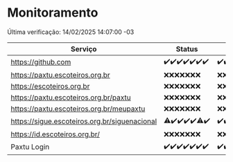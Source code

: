 # Monitoramento

Última verificação: 14/02/2025 14:07:00 -03

|Serviço|Status|Últimas 24h|
|---|---|---|
|https://github.com|<span title="2025-02-07: OK=23">✔️</span><span title="2025-02-08: OK=23">✔️</span><span title="2025-02-09: OK=23">✔️</span><span title="2025-02-10: OK=23">✔️</span><span title="2025-02-11: OK=23">✔️</span><span title="2025-02-12: OK=23">✔️</span><span title="2025-02-13: OK=17">✔️</span>|<span title="13/02/2025 15:11:00 -03 : 200">✔️</span><span title="13/02/2025 16:06:00 -03 : 200">✔️</span><span title="13/02/2025 17:09:00 -03 : 200">✔️</span><span title="13/02/2025 18:07:00 -03 : 200">✔️</span><span title="13/02/2025 19:07:00 -03 : 200">✔️</span><span title="13/02/2025 20:08:00 -03 : 200">✔️</span><span title="13/02/2025 21:40:00 -03 : 200">✔️</span><span title="13/02/2025 23:09:00 -03 : 200">✔️</span><span title="14/02/2025 00:12:00 -03 : 200">✔️</span><span title="14/02/2025 01:10:00 -03 : 200">✔️</span><span title="14/02/2025 02:08:00 -03 : 200">✔️</span><span title="14/02/2025 03:11:00 -03 : 200">✔️</span><span title="14/02/2025 04:08:00 -03 : 200">✔️</span><span title="14/02/2025 05:11:00 -03 : 200">✔️</span><span title="14/02/2025 06:08:00 -03 : 200">✔️</span><span title="14/02/2025 07:08:00 -03 : 200">✔️</span><span title="14/02/2025 08:06:00 -03 : 200">✔️</span><span title="14/02/2025 09:14:00 -03 : 200">✔️</span><span title="14/02/2025 10:16:00 -03 : 200">✔️</span><span title="14/02/2025 11:07:00 -03 : 200">✔️</span><span title="14/02/2025 12:08:00 -03 : 200">✔️</span><span title="14/02/2025 13:09:00 -03 : 200">✔️</span><span title="14/02/2025 14:07:00 -03 : 200">✔️</span>|
|https://paxtu.escoteiros.org.br|<span title="2025-02-07: Falhas=23">❌</span><span title="2025-02-08: Falhas=23">❌</span><span title="2025-02-09: Falhas=23">❌</span><span title="2025-02-10: Falhas=23">❌</span><span title="2025-02-11: Falhas=23">❌</span><span title="2025-02-12: Falhas=23">❌</span><span title="2025-02-13: Falhas=17">❌</span>|<span title="13/02/2025 15:11:00 -03 : 403">❌</span><span title="13/02/2025 16:06:00 -03 : 403">❌</span><span title="13/02/2025 17:09:00 -03 : 403">❌</span><span title="13/02/2025 18:07:00 -03 : 403">❌</span><span title="13/02/2025 19:07:00 -03 : 403">❌</span><span title="13/02/2025 20:08:00 -03 : 403">❌</span><span title="13/02/2025 21:40:00 -03 : 403">❌</span><span title="13/02/2025 23:09:00 -03 : 403">❌</span><span title="14/02/2025 00:12:00 -03 : 403">❌</span><span title="14/02/2025 01:10:00 -03 : 403">❌</span><span title="14/02/2025 02:08:00 -03 : 403">❌</span><span title="14/02/2025 03:11:00 -03 : 403">❌</span><span title="14/02/2025 04:08:00 -03 : 403">❌</span><span title="14/02/2025 05:11:00 -03 : 403">❌</span><span title="14/02/2025 06:08:00 -03 : 403">❌</span><span title="14/02/2025 07:08:00 -03 : 403">❌</span><span title="14/02/2025 08:06:00 -03 : 403">❌</span><span title="14/02/2025 09:14:00 -03 : 403">❌</span><span title="14/02/2025 10:16:00 -03 : 403">❌</span><span title="14/02/2025 11:07:00 -03 : 403">❌</span><span title="14/02/2025 12:08:00 -03 : 403">❌</span><span title="14/02/2025 13:09:00 -03 : 403">❌</span><span title="14/02/2025 14:07:00 -03 : 403">❌</span>|
|https://escoteiros.org.br|<span title="2025-02-07: Falhas=23">❌</span><span title="2025-02-08: Falhas=23">❌</span><span title="2025-02-09: Falhas=23">❌</span><span title="2025-02-10: Falhas=23">❌</span><span title="2025-02-11: Falhas=23">❌</span><span title="2025-02-12: Falhas=23">❌</span><span title="2025-02-13: Falhas=17">❌</span>|<span title="13/02/2025 15:11:00 -03 : 403">❌</span><span title="13/02/2025 16:06:00 -03 : 403">❌</span><span title="13/02/2025 17:09:00 -03 : 403">❌</span><span title="13/02/2025 18:07:00 -03 : 403">❌</span><span title="13/02/2025 19:07:00 -03 : 403">❌</span><span title="13/02/2025 20:08:00 -03 : 403">❌</span><span title="13/02/2025 21:40:00 -03 : 403">❌</span><span title="13/02/2025 23:09:00 -03 : 403">❌</span><span title="14/02/2025 00:12:00 -03 : 403">❌</span><span title="14/02/2025 01:10:00 -03 : 403">❌</span><span title="14/02/2025 02:08:00 -03 : 403">❌</span><span title="14/02/2025 03:11:00 -03 : 403">❌</span><span title="14/02/2025 04:08:00 -03 : 403">❌</span><span title="14/02/2025 05:11:00 -03 : 403">❌</span><span title="14/02/2025 06:08:00 -03 : 403">❌</span><span title="14/02/2025 07:08:00 -03 : 403">❌</span><span title="14/02/2025 08:06:00 -03 : 403">❌</span><span title="14/02/2025 09:14:00 -03 : 403">❌</span><span title="14/02/2025 10:16:00 -03 : 403">❌</span><span title="14/02/2025 11:07:00 -03 : 403">❌</span><span title="14/02/2025 12:08:00 -03 : 403">❌</span><span title="14/02/2025 13:09:00 -03 : 403">❌</span><span title="14/02/2025 14:07:00 -03 : 403">❌</span>|
|https://paxtu.escoteiros.org.br/paxtu|<span title="2025-02-07: Falhas=23">❌</span><span title="2025-02-08: Falhas=23">❌</span><span title="2025-02-09: Falhas=23">❌</span><span title="2025-02-10: Falhas=23">❌</span><span title="2025-02-11: Falhas=23">❌</span><span title="2025-02-12: Falhas=23">❌</span><span title="2025-02-13: Falhas=17">❌</span>|<span title="13/02/2025 15:11:00 -03 : 403">❌</span><span title="13/02/2025 16:06:00 -03 : 403">❌</span><span title="13/02/2025 17:09:00 -03 : 403">❌</span><span title="13/02/2025 18:07:00 -03 : 403">❌</span><span title="13/02/2025 19:07:00 -03 : 403">❌</span><span title="13/02/2025 20:08:00 -03 : 403">❌</span><span title="13/02/2025 21:40:00 -03 : 403">❌</span><span title="13/02/2025 23:09:00 -03 : 403">❌</span><span title="14/02/2025 00:12:00 -03 : 403">❌</span><span title="14/02/2025 01:10:00 -03 : 403">❌</span><span title="14/02/2025 02:08:00 -03 : 403">❌</span><span title="14/02/2025 03:11:00 -03 : 403">❌</span><span title="14/02/2025 04:08:00 -03 : 403">❌</span><span title="14/02/2025 05:11:00 -03 : 403">❌</span><span title="14/02/2025 06:08:00 -03 : 403">❌</span><span title="14/02/2025 07:08:00 -03 : 403">❌</span><span title="14/02/2025 08:06:00 -03 : 403">❌</span><span title="14/02/2025 09:14:00 -03 : 403">❌</span><span title="14/02/2025 10:16:00 -03 : 403">❌</span><span title="14/02/2025 11:07:00 -03 : 403">❌</span><span title="14/02/2025 12:08:00 -03 : 403">❌</span><span title="14/02/2025 13:09:00 -03 : 403">❌</span><span title="14/02/2025 14:07:00 -03 : 403">❌</span>|
|https://paxtu.escoteiros.org.br/meupaxtu|<span title="2025-02-07: Falhas=23">❌</span><span title="2025-02-08: Falhas=23">❌</span><span title="2025-02-09: Falhas=23">❌</span><span title="2025-02-10: Falhas=23">❌</span><span title="2025-02-11: Falhas=23">❌</span><span title="2025-02-12: Falhas=23">❌</span><span title="2025-02-13: Falhas=17">❌</span>|<span title="13/02/2025 15:11:00 -03 : 403">❌</span><span title="13/02/2025 16:06:00 -03 : 403">❌</span><span title="13/02/2025 17:09:00 -03 : 403">❌</span><span title="13/02/2025 18:07:00 -03 : 403">❌</span><span title="13/02/2025 19:07:00 -03 : 403">❌</span><span title="13/02/2025 20:08:00 -03 : 403">❌</span><span title="13/02/2025 21:40:00 -03 : 403">❌</span><span title="13/02/2025 23:09:00 -03 : 403">❌</span><span title="14/02/2025 00:12:00 -03 : 403">❌</span><span title="14/02/2025 01:10:00 -03 : 403">❌</span><span title="14/02/2025 02:08:00 -03 : 403">❌</span><span title="14/02/2025 03:11:00 -03 : 403">❌</span><span title="14/02/2025 04:08:00 -03 : 403">❌</span><span title="14/02/2025 05:11:00 -03 : 403">❌</span><span title="14/02/2025 06:08:00 -03 : 403">❌</span><span title="14/02/2025 07:08:00 -03 : 403">❌</span><span title="14/02/2025 08:06:00 -03 : 403">❌</span><span title="14/02/2025 09:14:00 -03 : 403">❌</span><span title="14/02/2025 10:16:00 -03 : 403">❌</span><span title="14/02/2025 11:07:00 -03 : 403">❌</span><span title="14/02/2025 12:08:00 -03 : 403">❌</span><span title="14/02/2025 13:09:00 -03 : 403">❌</span><span title="14/02/2025 14:07:00 -03 : 403">❌</span>|
|https://sigue.escoteiros.org.br/siguenacional|<span title="2025-02-07: OK=22, Falhas=1">⚠️</span><span title="2025-02-08: OK=23">✔️</span><span title="2025-02-09: OK=23">✔️</span><span title="2025-02-10: OK=23">✔️</span><span title="2025-02-11: OK=23">✔️</span><span title="2025-02-12: OK=22, Falhas=1">⚠️</span><span title="2025-02-13: OK=17">✔️</span>|<span title="13/02/2025 15:11:00 -03 : 200">✔️</span><span title="13/02/2025 16:06:00 -03 : 200">✔️</span><span title="13/02/2025 17:09:00 -03 : 200">✔️</span><span title="13/02/2025 18:07:00 -03 : 200">✔️</span><span title="13/02/2025 19:07:00 -03 : 200">✔️</span><span title="13/02/2025 20:08:00 -03 : 200">✔️</span><span title="13/02/2025 21:40:00 -03 : 200">✔️</span><span title="13/02/2025 23:09:00 -03 : 200">✔️</span><span title="14/02/2025 00:12:00 -03 : 200">✔️</span><span title="14/02/2025 01:10:00 -03 : 200">✔️</span><span title="14/02/2025 02:08:00 -03 : 200">✔️</span><span title="14/02/2025 03:11:00 -03 : 200">✔️</span><span title="14/02/2025 04:08:00 -03 : 200">✔️</span><span title="14/02/2025 05:11:00 -03 : 200">✔️</span><span title="14/02/2025 06:08:00 -03 : 200">✔️</span><span title="14/02/2025 07:08:00 -03 : 200">✔️</span><span title="14/02/2025 08:06:00 -03 : 200">✔️</span><span title="14/02/2025 09:14:00 -03 : 200">✔️</span><span title="14/02/2025 10:16:00 -03 : 200">✔️</span><span title="14/02/2025 11:07:00 -03 : 200">✔️</span><span title="14/02/2025 12:08:00 -03 : 200">✔️</span><span title="14/02/2025 13:09:00 -03 : 200">✔️</span><span title="14/02/2025 14:07:00 -03 : 200">✔️</span>|
|https://id.escoteiros.org.br/|<span title="2025-02-07: Falhas=23">❌</span><span title="2025-02-08: Falhas=23">❌</span><span title="2025-02-09: Falhas=23">❌</span><span title="2025-02-10: Falhas=23">❌</span><span title="2025-02-11: Falhas=23">❌</span><span title="2025-02-12: Falhas=23">❌</span><span title="2025-02-13: Falhas=17">❌</span>|<span title="13/02/2025 15:11:00 -03 : 403">❌</span><span title="13/02/2025 16:06:00 -03 : 403">❌</span><span title="13/02/2025 17:09:00 -03 : 403">❌</span><span title="13/02/2025 18:07:00 -03 : 403">❌</span><span title="13/02/2025 19:07:00 -03 : 403">❌</span><span title="13/02/2025 20:08:00 -03 : 403">❌</span><span title="13/02/2025 21:40:00 -03 : 403">❌</span><span title="13/02/2025 23:09:00 -03 : 403">❌</span><span title="14/02/2025 00:12:00 -03 : 403">❌</span><span title="14/02/2025 01:10:00 -03 : 403">❌</span><span title="14/02/2025 02:08:00 -03 : 403">❌</span><span title="14/02/2025 03:11:00 -03 : 403">❌</span><span title="14/02/2025 04:08:00 -03 : 403">❌</span><span title="14/02/2025 05:11:00 -03 : 403">❌</span><span title="14/02/2025 06:08:00 -03 : 403">❌</span><span title="14/02/2025 07:08:00 -03 : 403">❌</span><span title="14/02/2025 08:06:00 -03 : 403">❌</span><span title="14/02/2025 09:14:00 -03 : 403">❌</span><span title="14/02/2025 10:16:00 -03 : 403">❌</span><span title="14/02/2025 11:07:00 -03 : 403">❌</span><span title="14/02/2025 12:08:00 -03 : 403">❌</span><span title="14/02/2025 13:09:00 -03 : 403">❌</span><span title="14/02/2025 14:07:00 -03 : 403">❌</span>|
|Paxtu Login|<span title="2025-02-07: OK=23">✔️</span><span title="2025-02-08: OK=23">✔️</span><span title="2025-02-09: OK=23">✔️</span><span title="2025-02-10: OK=23">✔️</span><span title="2025-02-11: OK=23">✔️</span><span title="2025-02-12: OK=23">✔️</span><span title="2025-02-13: OK=17">✔️</span>|<span title="13/02/2025 15:11:00 -03 : 200">✔️</span><span title="13/02/2025 16:06:00 -03 : 200">✔️</span><span title="13/02/2025 17:09:00 -03 : 200">✔️</span><span title="13/02/2025 18:07:00 -03 : 200">✔️</span><span title="13/02/2025 19:07:00 -03 : 200">✔️</span><span title="13/02/2025 20:08:00 -03 : 200">✔️</span><span title="13/02/2025 21:40:00 -03 : 200">✔️</span><span title="13/02/2025 23:09:00 -03 : 200">✔️</span><span title="14/02/2025 00:12:00 -03 : 200">✔️</span><span title="14/02/2025 01:10:00 -03 : 200">✔️</span><span title="14/02/2025 02:08:00 -03 : 200">✔️</span><span title="14/02/2025 03:11:00 -03 : 200">✔️</span><span title="14/02/2025 04:08:00 -03 : 200">✔️</span><span title="14/02/2025 05:11:00 -03 : 200">✔️</span><span title="14/02/2025 06:08:00 -03 : 200">✔️</span><span title="14/02/2025 07:08:00 -03 : 200">✔️</span><span title="14/02/2025 08:06:00 -03 : 200">✔️</span><span title="14/02/2025 09:14:00 -03 : 200">✔️</span><span title="14/02/2025 10:16:00 -03 : 200">✔️</span><span title="14/02/2025 11:07:00 -03 : 200">✔️</span><span title="14/02/2025 12:08:00 -03 : 200">✔️</span><span title="14/02/2025 13:09:00 -03 : 200">✔️</span><span title="14/02/2025 14:07:00 -03 : 200">✔️</span>|
